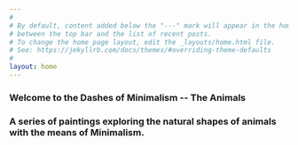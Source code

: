 ```yaml
---
#
# By default, content added below the "---" mark will appear in the home page
# between the top bar and the list of recent posts.
# To change the home page layout, edit the _layouts/home.html file.
# See: https://jekyllrb.com/docs/themes/#overriding-theme-defaults
#
layout: home
---
```

  
  
  
### Welcome to the Dashes of Minimalism -- The Animals
  
### A series of paintings exploring the natural shapes of animals with the means of Minimalism.
  
  


